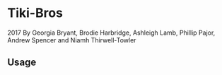 # Tiki-Bros
2017
By Georgia Bryant, Brodie Harbridge, Ashleigh Lamb, Phillip Pajor, Andrew Spencer and Niamh Thirwell-Towler

## Usage

